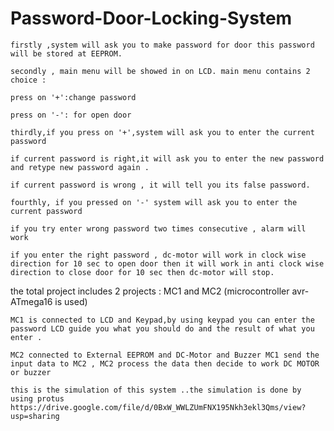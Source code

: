 # Password-Door-Locking-System





    firstly ,system will ask you to make password for door this password will be stored at EEPROM.

    secondly , main menu will be showed in on LCD. main menu contains 2 choice :

    press on '+':change password

    press on '-': for open door

    thirdly,if you press on '+',system will ask you to enter the current password

    if current password is right,it will ask you to enter the new password and retype new password again .

    if current password is wrong , it will tell you its false password.

    fourthly, if you pressed on '-' system will ask you to enter the current password

    if you try enter wrong password two times consecutive , alarm will work

    if you enter the right password , dc-motor will work in clock wise direction for 10 sec to open door then it will work in anti clock wise direction to close door for 10 sec then dc-motor will stop.

the total project includes 2 projects : MC1 and MC2 (microcontroller avr-ATmega16 is used)

    MC1 is connected to LCD and Keypad,by using keypad you can enter the password LCD guide you what you should do and the result of what you enter .

    MC2 connected to External EEPROM and DC-Motor and Buzzer MC1 send the input data to MC2 , MC2 process the data then decide to work DC MOTOR or buzzer

    this is the simulation of this system ..the simulation is done by using protus https://drive.google.com/file/d/0BxW_WWLZUmFNX195Nkh3ekl3Qms/view?usp=sharing
